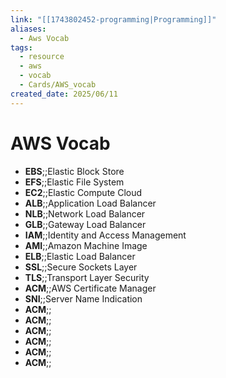 ```yaml
---
link: "[[1743802452-programming|Programming]]"
aliases:
  - Aws Vocab
tags:
  - resource
  - aws
  - vocab
  - Cards/AWS_vocab
created_date: 2025/06/11
---
```

# AWS Vocab
- **EBS**;;Elastic Block Store
- **EFS**;;Elastic File System
- **EC2**;;Elastic Compute Cloud
- **ALB**;;Application Load Balancer
- **NLB**;;Network Load Balancer
- **GLB**;;Gateway Load Balancer
- **IAM**;;Identity and Access Management
- **AMI**;;Amazon Machine Image
- **ELB**;;Elastic Load Balancer
- **SSL**;;Secure Sockets Layer
- **TLS**;;Transport Layer Security
- **ACM**;;AWS Certificate Manager
- **SNI**;;Server Name Indication
- **ACM**;;
- **ACM**;;
- **ACM**;;
- **ACM**;;
- **ACM**;;
- **ACM**;;
